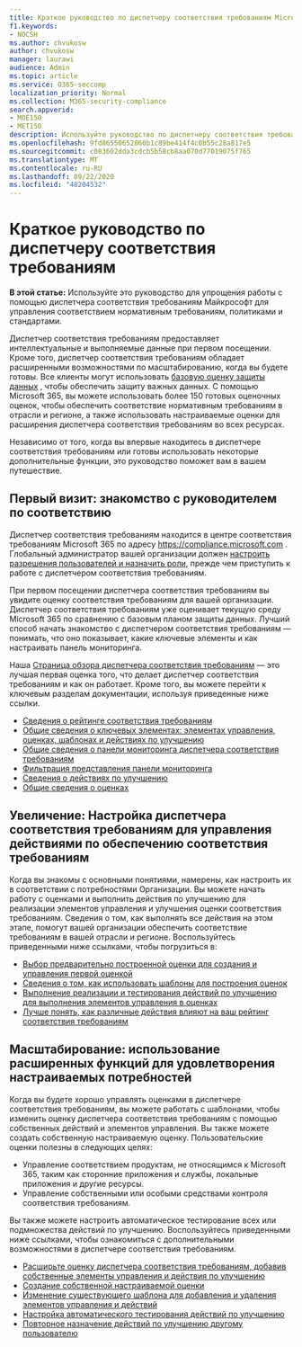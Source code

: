```yaml
---
title: Краткое руководство по диспетчеру соответствия требованиям Microsoft
f1.keywords:
- NOCSH
ms.author: chvukosw
author: chvukosw
manager: laurawi
audience: Admin
ms.topic: article
ms.service: O365-seccomp
localization_priority: Normal
ms.collection: M365-security-compliance
search.appverid:
- MOE150
- MET150
description: Используйте руководство по диспетчеру соответствия требованиям, чтобы помочь вам в изучении, настройке и использовании диспетчера соответствия требованиям.
ms.openlocfilehash: 9fd86550652860b1c89be414f4c0b55c28a817e5
ms.sourcegitcommit: c083602dda3cdcb5b58cb8aa070d77019075f765
ms.translationtype: MT
ms.contentlocale: ru-RU
ms.lasthandoff: 09/22/2020
ms.locfileid: "48204532"
---
```

# <a name="compliance-manager-quickstart"></a>Краткое руководство по диспетчеру соответствия требованиям

**В этой статье:** Используйте это руководство для упрощения работы с помощью диспетчера соответствия требованиям Майкрософт для управления соответствием нормативным требованиям, политиками и стандартами.

Диспетчер соответствия требованиям предоставляет интеллектуальные и выполняемые данные при первом посещении. Кроме того, диспетчер соответствия требованиям обладает расширенными возможностями по масштабированию, когда вы будете готовы. Все клиенты могут использовать [базовую оценку защиты данных](compliance-manager-assessments.md#data-protection-baseline-default-assessment) , чтобы обеспечить защиту важных данных. С помощью Microsoft 365, вы можете использовать более 150 готовых оценочных оценок, чтобы обеспечить соответствие нормативным требованиям в отрасли и регионе, а также использовать настраиваемые оценки для расширения диспетчера соответствия требованиям во всех ресурсах.

Независимо от того, когда вы впервые находитесь в диспетчере соответствия требованиям или готовы использовать некоторые дополнительные функции, это руководство поможет вам в вашем путешествие.

## <a name="first-visit-get-to-know-compliance-manager"></a>Первый визит: знакомство с руководителем по соответствию

Диспетчер соответствия требованиям находится в центре соответствия требованиям Microsoft 365 по адресу https://compliance.microsoft.com . Глобальный администратор вашей организации должен [настроить разрешения пользователей и назначить роли,](compliance-manager-setup.md#set-user-permissions-and-assign-roles) прежде чем приступить к работе с диспетчером соответствия требованиям.

При первом посещении диспетчера соответствия требованиям вы увидите оценку соответствия требованиям для вашей организации. Диспетчер соответствия требованиям уже оценивает текущую среду Microsoft 365 по сравнению с базовым планом защиты данных. Лучший способ начать знакомство с диспетчером соответствия требованиям — понимать, что оно показывает, какие ключевые элементы и как настраивать панель мониторинга.

Наша [Страница обзора диспетчера соответствия требованиям](compliance-manager.md) — это лучшая первая оценка того, что делает диспетчер соответствия требованиям и как он работает. Кроме того, вы можете перейти к ключевым разделам документации, используя приведенные ниже ссылки.

- [Сведения о рейтинге соответствия требованиям](compliance-manager.md#understanding-your-compliance-score)
- [Общие сведения о ключевых элементах: элементах управления, оценках, шаблонах и действиях по улучшению](compliance-manager.md#key-elements-controls-assessments-templates-improvement-actions)
- [Общие сведения о панели мониторинга диспетчера соответствия требованиям](compliance-manager-setup.md#understand-the-compliance-manger-dashboard)
- [Фильтрация представления панели мониторинга](compliance-manager-setup.md#filtering-your-dashboard-view)
- [Сведения о действиях по улучшению](compliance-manager-setup.md#improvement-actions-page)
- [Общие сведения о оценках](compliance-manager.md#assessments)

## <a name="ramping-up-configure-compliance-manager-to-manage-your-compliance-activities"></a>Увеличение: Настройка диспетчера соответствия требованиям для управления действиями по обеспечению соответствия требованиям

Когда вы знакомы с основными понятиями, намерены, как настроить их в соответствии с потребностями Организации. Вы можете начать работу с оценками и выполнить действия по улучшению для реализации элементов управления и улучшения оценки соответствия требованиям. Сведения о том, как выполнять все действия на этом этапе, помогут вашей организации обеспечить соответствие требованиям в вашей отрасли и регионе. Воспользуйтесь приведенными ниже ссылками, чтобы погрузиться в:

- [Выбор предварительно построенной оценки для создания и управления первой оценкой](compliance-manager-assessments.md)
- [Сведения о том, как использовать шаблоны для построения оценок](compliance-manager-templates.md)
- [Выполнение реализации и тестирования действий по улучшению для выполнения элементов управления в оценках](compliance-manager-improvement-actions.md)
- [Лучше понять, как различные действия влияют на ваш рейтинг соответствия требованиям](compliance-score-calculation.md)

## <a name="scaling-up-use-advanced-functionality-to-meet-your-custom-needs"></a>Масштабирование: использование расширенных функций для удовлетворения настраиваемых потребностей

Когда вы будете хорошо управлять оценками в диспетчере соответствия требованиям, вы можете работать с шаблонами, чтобы изменить оценку диспетчера соответствия требованиям с помощью собственных действий и элементов управления. Вы также можете создать собственную настраиваемую оценку. Пользовательские оценки полезны в следующих целях:

- Управление соответствием продуктам, не относящимся к Microsoft 365, таким как сторонние приложения и службы, локальные приложения и другие ресурсы.
- Управление собственными или особыми средствами контроля соответствия требованиям.

Вы также можете настроить автоматическое тестирование всех или подмножества действий по улучшению. Воспользуйтесь приведенными ниже ссылками, чтобы ознакомиться с дополнительными возможностями в диспетчере соответствия требованиям.

- [Расширьте оценку диспетчера соответствия требованиям, добавив собственные элементы управления и действия по улучшению](compliance-manager-assessments.md#extend-a-pre-built-assessment)
- [Создание собственной настраиваемой оценки](compliance-manager-assessments.md#create-your-own-custom-assessment)
- [Изменение существующего шаблона для добавления и удаления элементов управления и действий](compliance-manager-templates.md#modify-a-template)
- [Настройка автоматического тестирования действий по улучшению](compliance-manager-setup.md#set-up-automated-testing)
- [Повторное назначение действий по улучшению другому пользователю](compliance-manager-setup.md#reassign-improvement-actions-to-another-user)